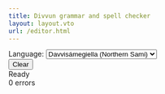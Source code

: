 ```yaml
---
title: Divvun grammar and spell checker
layout: layout.vto
url: /editor.html
---
```


<div class="controls">
  <div class="control-group">
    <label for="language-select">Language:</label>
    <select id="language-select">
      <option value="se">Davvisámegiella (Northern Sami)</option>
      <option value="sma">Åarjelsaemien (Southern Sami)</option>
      <option value="smj">Julevsámegiella (Lule Sami)</option>
      <option value="fao">Føroyskt (Faroese)</option>
    </select>
  </div>
  <div class="control-group">
    <button id="clear-btn">Clear</button>
  </div>
</div>
<div class="editor-container">
  <div id="editor" class="quill-editor"></div>
</div>
<div class="status-bar">
  <div class="status" id="status-display">
    <span id="status-text">Ready</span>
  </div>
  <div class="error-count" id="error-count">0 errors</div>
</div>
